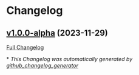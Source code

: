 # Changelog

## [v1.0.0-alpha](https://github.com/devlooped/epub/tree/v1.0.0-alpha) (2023-11-29)

[Full Changelog](https://github.com/devlooped/epub/compare/ab08c80a33d1b356fdb6c422c77441857158200c...v1.0.0-alpha)



\* *This Changelog was automatically generated by [github_changelog_generator](https://github.com/github-changelog-generator/github-changelog-generator)*
